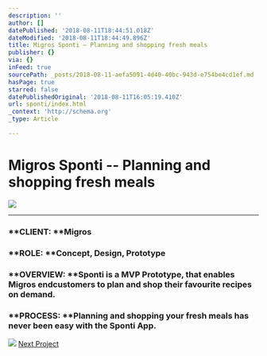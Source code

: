 ```yaml
---
description: ''
author: []
datePublished: '2018-08-11T18:44:51.018Z'
dateModified: '2018-08-11T18:44:49.896Z'
title: Migros Sponti – Planning and shopping fresh meals
publisher: {}
via: {}
inFeed: true
sourcePath: _posts/2018-08-11-aefa5091-4d40-40bc-943d-e754be4cd1ef.md
hasPage: true
starred: false
datePublishedOriginal: '2018-08-11T16:05:19.410Z'
url: sponti/index.html
_context: 'http://schema.org'
_type: Article

---
```

# Migros Sponti -- Planning and shopping fresh meals
![](https://the-grid-user-content.s3-us-west-2.amazonaws.com/a41b8283-fb09-43af-a36c-db1e6dab3af1.jpg)

---

### **CLIENT: **Migros

### **ROLE: **Concept, Design, Prototype

### **OVERVIEW: **Sponti is a MVP Prototype, that enables Migros endcustomers to plan and shop their favourite recipes on demand.

### **PROCESS: **Planning and shopping your fresh meals has never been easy with the Sponti App.
![](https://s3-us-west-2.amazonaws.com/the-grid-img/p/15b64aafdbeef19db7c326ad1b0224cf9805eb99.png)
[Next Project][0]

[0]: http://besiana.io/medbot